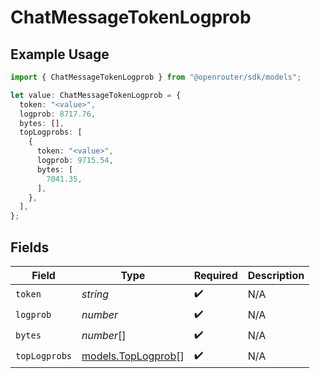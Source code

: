 # ChatMessageTokenLogprob

## Example Usage

```typescript
import { ChatMessageTokenLogprob } from "@openrouter/sdk/models";

let value: ChatMessageTokenLogprob = {
  token: "<value>",
  logprob: 8717.76,
  bytes: [],
  topLogprobs: [
    {
      token: "<value>",
      logprob: 9715.54,
      bytes: [
        7041.35,
      ],
    },
  ],
};
```

## Fields

| Field                                          | Type                                           | Required                                       | Description                                    |
| ---------------------------------------------- | ---------------------------------------------- | ---------------------------------------------- | ---------------------------------------------- |
| `token`                                        | *string*                                       | :heavy_check_mark:                             | N/A                                            |
| `logprob`                                      | *number*                                       | :heavy_check_mark:                             | N/A                                            |
| `bytes`                                        | *number*[]                                     | :heavy_check_mark:                             | N/A                                            |
| `topLogprobs`                                  | [models.TopLogprob](../models/toplogprob.md)[] | :heavy_check_mark:                             | N/A                                            |